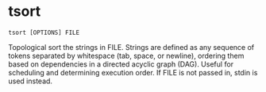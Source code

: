 # tsort

```
tsort [OPTIONS] FILE
```

Topological sort the strings in FILE.
Strings are defined as any sequence of tokens separated by whitespace (tab, space, or newline), ordering them based on dependencies in a directed acyclic graph (DAG). 
Useful for scheduling and determining execution order.
If FILE is not passed in, stdin is used instead.
